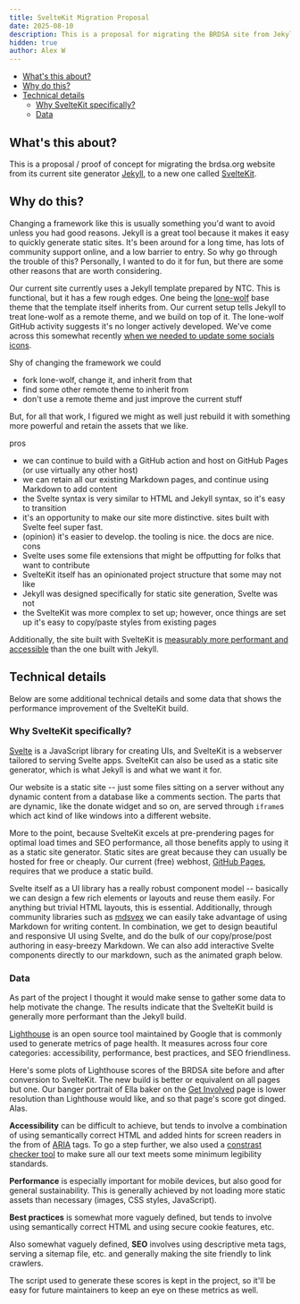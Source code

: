 ```yaml
---
title: SvelteKit Migration Proposal
date: 2025-08-10
description: This is a proposal for migrating the BRDSA site from Jekyll to SvelteKit.
hidden: true
author: Alex W
---
```


<script>
    import LightHouseScores from '$lib/components/LightHouseScores.svelte'
</script>

- [What's this about?](#whats-this-about)
- [Why do this?](#why-do-this)
- [Technical details](#technical-details)
  - [Why SvelteKit specifically?](#why-sveltekit-specifically)
  - [Data](#data)

## What's this about?

This is a proposal / proof of concept for migrating the brdsa.org website from its current site generator [Jekyll](https://jekyllrb.com/), to a new one called [SvelteKit](https://svelte.dev/docs/kit/introduction#What-is-SvelteKit).

## Why do this?

Changing a framework like this is usually something you'd want to avoid unless you had good reasons. Jekyll is a great tool because it makes it easy to quickly generate static sites. It's been around for a long time, has lots of community support online, and a low barrier to entry. So why go through the trouble of this? Personally, I wanted to do it for fun, but there are some other reasons that are worth considering.

Our current site currently uses a Jekyll template prepared by NTC. This is functional, but it has a few rough edges. One being the [lone-wolf](https://github.com/manid2/lone-wolf-theme) base theme that the template itself inherits from. Our current setup tells Jekyll to treat lone-wolf as a remote theme, and we build on top of it. The lone-wolf GitHub activity suggests it's no longer actively developed. We've come across this somewhat recently [when we needed to update some socials icons](https://github.com/dsa-ntc/brdsa.github.io/pull/15).

Shy of changing the framework we could 
- fork lone-wolf, change it, and inherit from that
- find some other remote theme to inherit from
- don't use a remote theme and just improve the current stuff

But, for all that work, I figured we might as well just rebuild it with something more powerful and retain the assets that we like. 

pros 
- we can continue to build with a GitHub action and host on GitHub Pages (or use virtually any other host)
- we can retain all our existing Markdown pages, and continue using Markdown to add content 
- the Svelte syntax is very similar to HTML and Jekyll syntax, so it's easy to transition
- it's an opportunity to make our site more distinctive. sites built with Svelte feel super fast.
- (opinion) it's easier to develop. the tooling is nice. the docs are nice.
cons
- Svelte uses some file extensions that might be offputting for folks that want to contribute
- SvelteKit itself has an opinionated project structure that some may not like
- Jekyll was designed specifically for static site generation, Svelte was not
- the SvelteKit was more complex to set up; however, once things are set up it's easy to copy/paste styles from existing pages

Additionally, the site built with SvelteKit is [measurably more performant and accessible](#data) than the one built with Jekyll.

## Technical details

Below are some additional technical details and some data that shows the performance improvement of the SvelteKit build.

### Why SvelteKit specifically? 

[Svelte](https://svelte.dev/docs/svelte/overview) is a JavaScript library for creating UIs, and SvelteKit is a webserver tailored to serving Svelte apps.
SvelteKit can also be used as a static site generator, which is what Jekyll is and what we want it for. 

Our website is a static site -- just some files sitting on a server without any dynamic content from a database like a comments section. The parts that are dynamic, like the donate widget and so on, are served through <code>iframe</code>s which act kind of like windows into a different website.

More to the point, because SvelteKit excels at pre-prendering pages for optimal load times and SEO performance, all those benefits apply to using it as a static site generator. Static sites are great because they can usually be hosted for free or cheaply. Our current (free) webhost, [GitHub Pages](https://docs.github.com/en/pages/getting-started-with-github-pages/what-is-github-pages), requires that we produce a static build. 

Svelte itself as a UI library has a really robust component model -- basically we can design a few rich elements or layouts and reuse them easily. For anything but trivial HTML layouts, this is essential. Additionally, through community libraries such as [mdsvex](https://mdsvex.pngwn.io/) we can easily take advantage of using Markdown for writing content. In combination, we get to design beautiful and responsive UI using Svelte, and do the bulk of our copy/prose/post authoring in easy-breezy Markdown. We can also add interactive Svelte components directly to our markdown, such as the animated graph below.

### Data

As part of the project I thought it would make sense to gather some data to help motivate the change. The results indicate that the SvelteKit build is generally more performant than the Jekyll build. 

[Lighthouse](https://developer.chrome.com/docs/lighthouse/overview/) is an open source tool maintained by Google that is commonly used to generate metrics of page health. It measures across four core categories: accessibility, performance, best practices, and SEO friendliness. 

Here's some plots of Lighthouse scores of the BRDSA site before and after conversion to SvelteKit. The new build is better or equivalent on all pages but one. Our banger portrait of Ella baker on the [Get Involved](/get-involved) page is lower resolution than Lighthouse would like, and so that page's score got dinged. Alas. 

<LightHouseScores/>

**Accessibility** can be difficult to achieve, but tends to involve a combination of using semantically correct HTML and added hints for screen readers in the from of [ARIA](https://developer.mozilla.org/en-US/docs/Web/Accessibility/ARIA) tags. To go a step further, we also used a [constrast checker tool](https://webaim.org/resources/contrastchecker/) to make sure all our text meets some minimum legibility standards.

**Performance** is especially important for mobile devices, but also good for general sustainability. This is generally achieved by not loading more static assets than necessary (images, CSS styles, JavaScript).

**Best practices** is somewhat more vaguely defined, but tends to involve using semantically correct HTML and using secure cookie features, etc. 

Also somewhat vaguely defined, **SEO** involves using descriptive meta tags, serving a sitemap file, etc. and generally making the site friendly to link crawlers.  

The script used to generate these scores is kept in the project, so it'll be easy for future maintainers to keep an eye on these metrics as well. 
